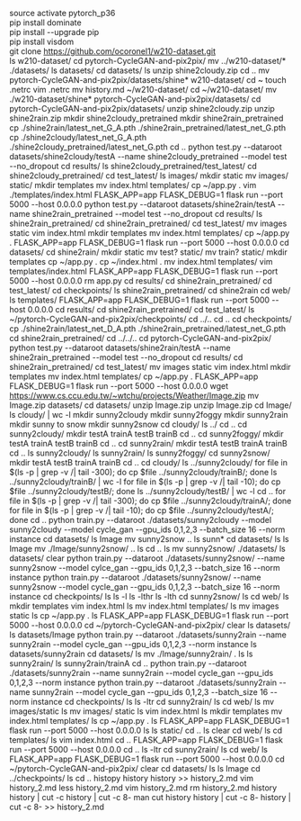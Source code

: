 source activate pytorch_p36  
pip install dominate  
pip install --upgrade pip  
pip install visdom  
git clone https://github.com/ocoronel1/w210-dataset.git  
ls w210-dataset/
cd pytorch-CycleGAN-and-pix2pix/
mv ../w210-dataset/* ./datasets/
ls datasets/
cd datasets/
ls
unzip shine2cloudy.zip 
cd ..
mv pytorch-CycleGAN-and-pix2pix/datasets/shine* w210-dataset/
cd ~
touch .netrc
vim .netrc 
mv history.md ~/w210-dataset/
cd ~/w210-dataset/
mv ./w210-dataset/shine* pytorch-CycleGAN-and-pix2pix/datasets/
cd pytorch-CycleGAN-and-pix2pix/datasets/
unzip shine2cloudy.zip 
unzip shine2rain.zip 
mkdir shine2cloudy_pretrained
mkdir shine2rain_pretrained
cp ./shine2rain/latest_net_G_A.pth ./shine2rain_pretrained/latest_net_G.pth
cp ./shine2cloudy/latest_net_G_A.pth ./shine2cloudy_pretrained/latest_net_G.pth
cd ..
python test.py --dataroot datasets/shine2cloudy/testA --name shine2cloudy_pretrained --model test --no_dropout
cd results/
ls shine2cloudy_pretrained/test_latest/
cd shine2cloudy_pretrained/
cd test_latest/
ls images/
mkdir static
mv images/ static/
mkdir templates
mv index.html templates/
cp ~/app.py .
vim ./templates/index.html 
FLASK_APP=app FLASK_DEBUG=1 flask run --port 5000 --host 0.0.0.0
python test.py --dataroot datasets/shine2rain/testA --name shine2rain_pretrained --model test --no_dropout
cd results/
ls shine2rain_pretrained/
cd shine2rain_pretrained/
cd test_latest/
mv images static
vim index.html 
mkdir templates
mv index.html templates/
cp ~/app.py .
FLASK_APP=app FLASK_DEBUG=1 flask run --port 5000 --host 0.0.0.0
cd datasets/
cd shine2rain/
mkdir static 
mv test? static/
mv train? static/
mkdir templates
cp ~/app.py  .
cp ~/index.html .
mv index.html templates/
vim templates/index.html 
FLASK_APP=app FLASK_DEBUG=1 flask run --port 5000 --host 0.0.0.0
rm app.py 
cd results/
cd shine2rain_pretrained/
cd test_latest/
cd checkpoints/
ls shine2rain_pretrained/
cd shine2rain
cd web/
ls templates/
FLASK_APP=app FLASK_DEBUG=1 flask run --port 5000 --host 0.0.0.0
cd results/
cd shine2rain_pretrained/
cd test_latest/
ls ~/pytorch-CycleGAN-and-pix2pix/checkpoints/
cd ../..
cd ..
cd checkpoints/
cp ./shine2rain/latest_net_D_A.pth ./shine2rain_pretrained/latest_net_G.pth
cd shine2rain_pretrained/
cd ../../..
cd pytorch-CycleGAN-and-pix2pix/
python test.py --dataroot datasets/shine2rain/testA --name shine2rain_pretrained --model test --no_dropout
cd results/
cd shine2rain_pretrained/
cd test_latest/
mv images static
vim index.html 
mkdir templates
mv index.html templates/
cp ~/app.py .
FLASK_APP=app FLASK_DEBUG=1 flask run --port 5000 --host 0.0.0.0
wget https://www.cs.ccu.edu.tw/~wtchu/projects/Weather/Image.zip
mv Image.zip datasets/
cd datasets/
unzip Image.zip 
unzip Image.zip 
cd Image/
ls cloudy/ | wc -l
mkdir sunny2cloudy
mkdir sunny2foggy
mkdir sunny2rain
mkdir sunny to snow
mkdir sunny2snow
cd cloudy/
ls ../
cd ..
cd sunny2cloudy/
mkdir testA trainA testB trainB
cd ..
cd sunny2foggy/
mkdir testA trainA testB trainB
cd ..
cd sunny2rain/
mkdir testA testB trainA trainB
cd ..
ls sunny2cloudy/
ls sunny2rain/
ls sunny2foggy/
cd sunny2snow/
mkdir testA testB trainA trainB
cd ..
cd cloudy/
ls ../sunny2cloudy/
for file in $(ls -p | grep -v /| tail -300); do cp $file ../sunny2cloudy/trainB/; done
ls ../sunny2cloudy/trainB/ | wc -l
for file in $(ls -p | grep -v /| tail -10); do cp $file ../sunny2cloudy/testB/; done
ls ../sunny2cloudy/testB/ | wc -l
cd ..
for file in $(ls -p | grep -v /| tail -300); do cp $file ../sunny2cloudy/trainA/; done
for file in $(ls -p | grep -v /| tail -10); do cp $file ../sunny2cloudy/testA/; done
cd ..
python train.py --dataroot ./datasets/sunny2cloudy --model sunny2cloudy --model cycle_gan --gpu_ids 0,1,2,3 --batch_size 16 --norm instance
cd datasets/
ls Image
mv sunny2snow ..
ls sunn*
cd datasets/
ls
ls Image
mv ./Image/sunny2snow/ ..
ls
cd ..
ls
mv sunny2snow/ ./datasets/
ls datasets/
clear
python train.py --dataroot ./datasets/sunny2snow/ --name sunny2snow --model cylce_gan --gpu_ids 0,1,2,3 --batch_size 16 --norm instance
python train.py --dataroot ./datasets/sunny2snow/ --name sunny2snow --model cycle_gan --gpu_ids 0,1,2,3 --batch_size 16 --norm instance
cd checkpoints/
ls
ls -l
ls -lthr
ls -lth
cd sunny2snow/
ls
cd web/
ls
mkdir templates
vim index.html 
ls
mv index.html  templates/
ls
mv images static
ls
cp ~/app.py .
ls
FLASK_APP=app FLASK_DEBUG=1 flask run --port 5000 --host 0.0.0.0
cd ~/pytorch-CycleGAN-and-pix2pix/
clear
ls datasets/
ls datasets/Image
python train.py --dataroot ./datasets/sunny2rain --name sunny2rain --model cycle_gan --gpu_ids 0,1,2,3 --norm instance
ls datasets/sunny2rain
cd datasets/
ls
mv ./Image/sunny2rain/ .
ls
ls sunny2rain/
ls sunny2rain/trainA
cd ..
python train.py --dataroot ./datasets/sunny2rain --name sunny2rain --model cycle_gan --gpu_ids 0,1,2,3 --norm instance
python train.py --dataroot ./datasets/sunny2rain --name sunny2rain --model cycle_gan --gpu_ids 0,1,2,3 --batch_size 16 --norm instance
cd checkpoints/
ls
ls -ltr
cd sunny2rain/
ls
cd web/
ls
mv images/static
ls
mv images/ static
ls
vim index.html 
ls
mkdir templates
mv index.html templates/
ls
cp ~/app.py .
ls
FLASK_APP=app FLASK_DEBUG=1 flask run --port 5000 --host 0.0.0.0
ls
ls static/
cd ..
ls
clear
cd web/
ls
cd templates/
ls
vim index.html 
cd ..
FLASK_APP=app FLASK_DEBUG=1 flask run --port 5000 --host 0.0.0.0
cd ..
ls -ltr
cd sunny2rain/
ls
cd web/
ls
FLASK_APP=app FLASK_DEBUG=1 flask run --port 5000 --host 0.0.0.0
cd ~/pytorch-CycleGAN-and-pix2pix/
clear
cd datasets/
ls
ls Image
cd ../checkpoints/
ls
cd ..
histopy
history
history >> history_2.md
vim history_2.md 
less history_2.md 
vim history_2.md 
rm history_2.md 
history
history | cut -c
history | cut -c 8-
man cut 
history
history | cut -c 8-
history | cut -c 8- >> history_2.md

